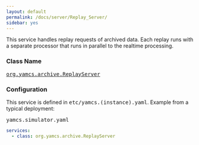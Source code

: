 ```yaml
---
layout: default
permalink: /docs/server/Replay_Server/
sidebar: yes
---
```


This service handles replay requests of archived data. Each replay runs with a separate processor that runs in parallel to the realtime processing.

### Class Name
[<tt>org.yamcs.archive.ReplayServer</tt>](https://www.yamcs.org/yamcs/javadoc/index.html?org/yamcs/archive/ReplayServer.html)

### Configuration

This service is defined in <tt>etc/yamcs.(instance).yaml</tt>. Example from a typical deployment:

<pre class="r header">yamcs.simulator.yaml</pre>
```yaml
services:
  - class: org.yamcs.archive.ReplayServer
```
